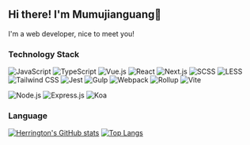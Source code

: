 ## Hi there! I'm Mumujianguang👋

I'm a web developer, nice to meet you!

### Technology Stack
<p>
<img src="https://img.shields.io/badge/JavaScript-F7DF1E?logo=javascript&logoColor=white&style=flat" alt="JavaScript" />
<img src="https://img.shields.io/badge/TypeScript-3178C6?logo=typescript&logoColor=white&style=flat" alt="TypeScript" />
<img src="https://img.shields.io/badge/Vue.js-4FC08D?logo=vue.js&logoColor=white&style=flat" alt="Vue.js" />
<img src="https://img.shields.io/badge/React-61DAFB?logo=react&logoColor=white&style=flat" alt="React" />
<img src="https://img.shields.io/badge/Next.js-000000?logo=next.js&logoColor=white&style=flat" alt="Next.js" />
<img src="https://img.shields.io/badge/SCSS-CC6699?logo=sass&logoColor=white&style=flat" alt="SCSS" />
<img src="https://img.shields.io/badge/LESS-1D365D?logo=less&logoColor=white&style=flat" alt="LESS" />
<img src="https://img.shields.io/badge/Tailwind_CSS-38B2AC?logo=tailwind-css&logoColor=white&style=flat" alt="Tailwind CSS" />
<img src="https://img.shields.io/badge/Jest-C21325?logo=jest&logoColor=white&style=flat" alt="Jest" />
<img src="https://img.shields.io/badge/Gulp-CF4647?logo=gulp&logoColor=white&style=flat" alt="Gulp" />
<img src="https://img.shields.io/badge/Webpack-8DD6F9?logo=webpack&logoColor=white&style=flat" alt="Webpack" />
<img src="https://img.shields.io/badge/Rollup-EC4A3F?logo=rollup.js&logoColor=white&style=flat" alt="Rollup" />
<img src="https://img.shields.io/badge/Vite-646CFF?logo=vite&logoColor=white&style=flat" alt="Vite" />
</p>
<p>
<img src="https://img.shields.io/badge/Node.js-339933?logo=node.js&logoColor=white&style=flat" alt="Node.js" />
<img src="https://img.shields.io/badge/Express.js-000000?logo=express&logoColor=white&style=flat" alt="Express.js" />
<img src="https://img.shields.io/badge/Koa-33333D?logo=koa&logoColor=white&style=flat" alt="Koa" />
</p>

### Language
[![Herrington's GitHub stats](https://github-readme-stats.vercel.app/api?username=Mumujianguang)](https://github.com/anuraghazra/github-readme-stats)
[![Top Langs](https://github-readme-stats.vercel.app/api/top-langs/?username=Mumujianguang&layout=compact)](https://github.com/anuraghazra/github-readme-stats)


